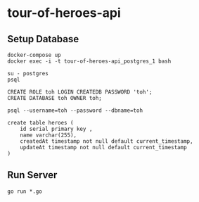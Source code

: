 # tour-of-heroes-api

## Setup Database

```
docker-compose up
docker exec -i -t tour-of-heroes-api_postgres_1 bash
```

```
su - postgres
psql
```

```
CREATE ROLE toh LOGIN CREATEDB PASSWORD 'toh';
CREATE DATABASE toh OWNER toh;
```

```
psql --username=toh --password --dbname=toh
```

```postgresql
create table heroes (
    id serial primary key ,
    name varchar(255),
    createdAt timestamp not null default current_timestamp,
    updateAt timestamp not null default current_timestamp
)
```

## Run Server

```
go run *.go
```